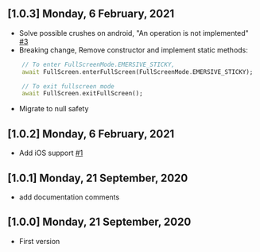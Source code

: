## [1.0.3] Monday, 6 February, 2021

* Solve possible crushes on android, "An operation is not implemented" [#3](https://github.com/Athanax/fullscreen/issues/3)
* Breaking change, Remove constructor and implement static methods:
``` dart
    // To enter FullScreenMode.EMERSIVE_STICKY, 
    await FullScreen.enterFullScreen(FullScreenMode.EMERSIVE_STICKY);
```

``` dart 
    // To exit fullscreen mode
    await FullScreen.exitFullScreen();
```
* Migrate to null safety

## [1.0.2] Monday, 6 February, 2021

* Add iOS support [#1](https://github.com/Athanax/fullscreen/issues/1)

## [1.0.1] Monday, 21 September, 2020

* add documentation comments

## [1.0.0] Monday, 21 September, 2020

* First version
